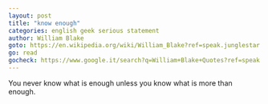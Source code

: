 ```yaml
---
layout: post
title: "know enough"
categories: english geek serious statement
author: William Blake
goto: https://en.wikipedia.org/wiki/William_Blake?ref=speak.junglestar.org
go: read
gocheck: https://www.google.it/search?q=William+Blake+Quotes?ref=speak.junglestar.org
---
```

You never know what is enough unless you know what is more than enough.
